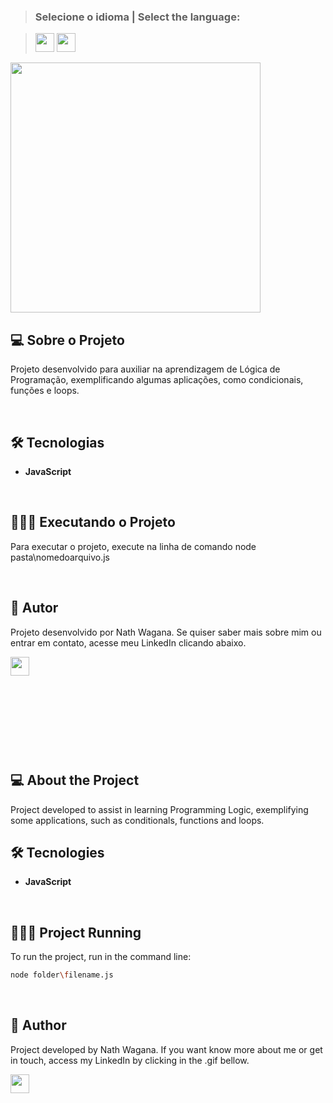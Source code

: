 >### Selecione o idioma | Select the language:

>[<img width="30" height="30" src="https://images.emojiterra.com/twitter/512px/1f1e7-1f1f7.png"></img>](#português)  [<img width="30" height="30" src="https://images.emojiterra.com/twitter/512px/1f1fa-1f1f8.png"></img>](#inglês) 

<img width="400" height="400" src="https://meneguite.com/2017/10/01/golang-desbravando-uma-linguagem-de-programacao-parte-1/001.gif"></img>


<a name="português"></a>
## 💻 Sobre o Projeto

Projeto desenvolvido para auxiliar na aprendizagem de Lógica de Programação, exemplificando algumas aplicações, como condicionais, funções e loops.

</br>

## 🛠 Tecnologias

- **JavaScript**

</br>

## 🏃🏼‍♂️ Executando o Projeto

Para executar o projeto, execute na linha de comando node pasta\nomedoarquivo.js

</br>

## 🦸 Autor

Projeto desenvolvido por Nath Wagana. Se quiser saber mais sobre mim ou entrar em contato, acesse meu LinkedIn clicando abaixo.

<a href="https://github.com/nathwagana">
<a href="https://www.linkedin.com/in/nathaliarioswagana/" target="_blank"><img height="30" width="30" src="https://im6.ezgif.com/tmp/ezgif-6-7dda21616c22.gif" target="_blank"></a>

</br>
</br>
</br>
</br>

#

</br>
</br>


<a name="inglês"></a>
## 💻 About the Project

Project developed to assist in learning Programming Logic, exemplifying some applications, such as conditionals, functions and loops.

## 🛠 Tecnologies

- **JavaScript**

</br>

## 🏃🏼‍♂️ Project Running

To run the project, run in the command line:

```sh
node folder\filename.js
```

</br>

## 🦸 Author

Project developed by Nath Wagana. If you want know more about me or get in touch, access my LinkedIn by clicking in the .gif bellow.

<a href="https://github.com/nathwagana">
<a href="https://www.linkedin.com/in/nathaliarioswagana/" target="_blank"><img height="30" width="30" src="https://im6.ezgif.com/tmp/ezgif-6-7dda21616c22.gif" target="_blank"></a>